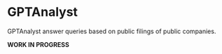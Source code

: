 # GPTAnalyst

GPTAnalyst answer queries based on public filings of public companies.

**WORK IN PROGRESS**
